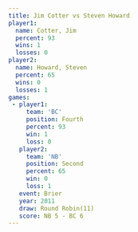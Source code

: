 ```yaml
---
title: Jim Cotter vs Steven Howard
player1:              
  name: Cotter, Jim   
  percent: 93         
  wins: 1             
  losses: 0           
player2:              
  name: Howard, Steven
  percent: 65         
  wins: 0             
  losses: 1           
games:
 - player1:          
     team: 'BC'      
     position: Fourth
     percent: 93     
     win: 1          
     loss: 0         
   player2:          
     team: 'NB'      
     position: Second
     percent: 65     
     win: 0          
     loss: 1         
   event: Brier         
   year: 2011           
   draw: Round Robin(11)
   score: NB 5 - BC 6   
---
```

